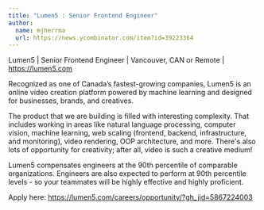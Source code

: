 ```yaml
---
title: "Lumen5 : Senior Frontend Engineer"
author:
  name: mjherrma
  url: https://news.ycombinator.com/item?id=39223364
---
```

Lumen5 | Senior Frontend Engineer | Vancouver, CAN or Remote | <a href="https:&#x2F;&#x2F;lumen5.com" rel="nofollow">https:&#x2F;&#x2F;lumen5.com</a>

Recognized as one of Canada’s fastest-growing companies, Lumen5 is an online video creation platform powered by machine learning and designed for businesses, brands, and creatives.

The product that we are building is filled with interesting complexity. That includes working in areas like natural language processing, computer vision, machine learning, web scaling (frontend, backend, infrastructure, and monitoring), video rendering, OOP architecture, and more. There&#x27;s also lots of opportunity for creativity; after all, video is such a creative medium!

Lumen5 compensates engineers at the 90th percentile of comparable organizations. Engineers are also expected to perform at 90th percentile levels - so your teammates will be highly effective and highly proficient.

Apply here: <a href="https:&#x2F;&#x2F;lumen5.com&#x2F;careers&#x2F;opportunity&#x2F;?gh_jid=5867224003" rel="nofollow">https:&#x2F;&#x2F;lumen5.com&#x2F;careers&#x2F;opportunity&#x2F;?gh_jid=5867224003</a>
